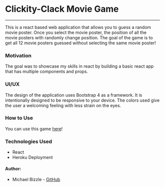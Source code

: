 # Clickity-Clack Movie Game
***
This is a react based web application that allows you to guess a random movie poster.  Once you select the movie poster, the position of all the movie posters with randomly change position.  The goal of the game is to get all 12 movie posters guessed without selecting the same movie poster! 

### Motivation

The goal was to showcase my skills in react by building a basic react app that has multiple components and props. 

### UI/UX

The design of the application uses Bootstrap 4 as a framework.  It is intentionally designed to be responsive to your device.  The colors used give the user a welcoming feeling with less strain on the eyes. 

### How to Use

You can use this game [here](https://clickity-clack.herokuapp.com/)!



### Technologies Used 
* React
* Heroku Deployment 


#### Author:
* Michael Bizzle - [GitHub](https://github.com/mbizzle1464)
